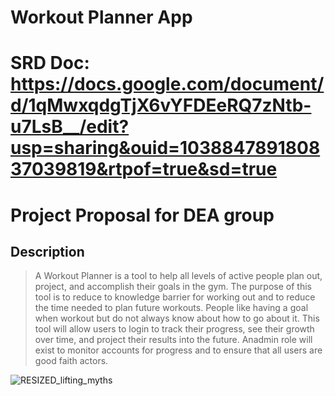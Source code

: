 # Workout Planner App
# SRD Doc: https://docs.google.com/document/d/1qMwxqdgTjX6vYFDEeRQ7zNtb-u7LsB__/edit?usp=sharing&ouid=103884789180837039819&rtpof=true&sd=true
# Project Proposal for DEA group

## Description

>A Workout Planner is a tool to help all levels of active people plan out, project, and accomplish their goals in the gym. 
>The purpose of this tool is to reduce to knowledge barrier for working out and to reduce the time needed to plan future workouts. 
>People like having a goal when workout but do not always know about how to go about it. This tool will allow users to login to 
>track their progress, see their growth over time, and project their results into the future. Anadmin role will exist to 
>monitor accounts for progress and to ensure that all users are good faith actors. 

![RESIZED_lifting_myths](https://user-images.githubusercontent.com/111515347/216869152-53a6f035-6dd8-4ea8-a36a-d85b629c7f04.gif)
